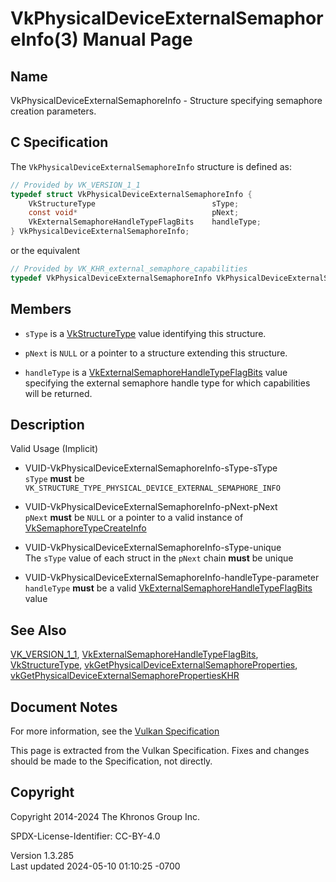 # VkPhysicalDeviceExternalSemaphoreInfo(3) Manual Page

## Name

VkPhysicalDeviceExternalSemaphoreInfo - Structure specifying semaphore
creation parameters.



## <a href="#_c_specification" class="anchor"></a>C Specification

The `VkPhysicalDeviceExternalSemaphoreInfo` structure is defined as:

``` c
// Provided by VK_VERSION_1_1
typedef struct VkPhysicalDeviceExternalSemaphoreInfo {
    VkStructureType                          sType;
    const void*                              pNext;
    VkExternalSemaphoreHandleTypeFlagBits    handleType;
} VkPhysicalDeviceExternalSemaphoreInfo;
```

or the equivalent

``` c
// Provided by VK_KHR_external_semaphore_capabilities
typedef VkPhysicalDeviceExternalSemaphoreInfo VkPhysicalDeviceExternalSemaphoreInfoKHR;
```

## <a href="#_members" class="anchor"></a>Members

- `sType` is a [VkStructureType](https://registry.khronos.org/vulkan/specs/1.3-extensions/man/html/VkStructureType.html) value identifying
  this structure.

- `pNext` is `NULL` or a pointer to a structure extending this
  structure.

- `handleType` is a
  [VkExternalSemaphoreHandleTypeFlagBits](https://registry.khronos.org/vulkan/specs/1.3-extensions/man/html/VkExternalSemaphoreHandleTypeFlagBits.html)
  value specifying the external semaphore handle type for which
  capabilities will be returned.

## <a href="#_description" class="anchor"></a>Description

Valid Usage (Implicit)

- <a href="#VUID-VkPhysicalDeviceExternalSemaphoreInfo-sType-sType"
  id="VUID-VkPhysicalDeviceExternalSemaphoreInfo-sType-sType"></a>
  VUID-VkPhysicalDeviceExternalSemaphoreInfo-sType-sType  
  `sType` **must** be
  `VK_STRUCTURE_TYPE_PHYSICAL_DEVICE_EXTERNAL_SEMAPHORE_INFO`

- <a href="#VUID-VkPhysicalDeviceExternalSemaphoreInfo-pNext-pNext"
  id="VUID-VkPhysicalDeviceExternalSemaphoreInfo-pNext-pNext"></a>
  VUID-VkPhysicalDeviceExternalSemaphoreInfo-pNext-pNext  
  `pNext` **must** be `NULL` or a pointer to a valid instance of
  [VkSemaphoreTypeCreateInfo](https://registry.khronos.org/vulkan/specs/1.3-extensions/man/html/VkSemaphoreTypeCreateInfo.html)

- <a href="#VUID-VkPhysicalDeviceExternalSemaphoreInfo-sType-unique"
  id="VUID-VkPhysicalDeviceExternalSemaphoreInfo-sType-unique"></a>
  VUID-VkPhysicalDeviceExternalSemaphoreInfo-sType-unique  
  The `sType` value of each struct in the `pNext` chain **must** be
  unique

- <a
  href="#VUID-VkPhysicalDeviceExternalSemaphoreInfo-handleType-parameter"
  id="VUID-VkPhysicalDeviceExternalSemaphoreInfo-handleType-parameter"></a>
  VUID-VkPhysicalDeviceExternalSemaphoreInfo-handleType-parameter  
  `handleType` **must** be a valid
  [VkExternalSemaphoreHandleTypeFlagBits](https://registry.khronos.org/vulkan/specs/1.3-extensions/man/html/VkExternalSemaphoreHandleTypeFlagBits.html)
  value

## <a href="#_see_also" class="anchor"></a>See Also

[VK_VERSION_1_1](https://registry.khronos.org/vulkan/specs/1.3-extensions/man/html/VK_VERSION_1_1.html),
[VkExternalSemaphoreHandleTypeFlagBits](https://registry.khronos.org/vulkan/specs/1.3-extensions/man/html/VkExternalSemaphoreHandleTypeFlagBits.html),
[VkStructureType](https://registry.khronos.org/vulkan/specs/1.3-extensions/man/html/VkStructureType.html),
[vkGetPhysicalDeviceExternalSemaphoreProperties](https://registry.khronos.org/vulkan/specs/1.3-extensions/man/html/vkGetPhysicalDeviceExternalSemaphoreProperties.html),
[vkGetPhysicalDeviceExternalSemaphorePropertiesKHR](https://registry.khronos.org/vulkan/specs/1.3-extensions/man/html/vkGetPhysicalDeviceExternalSemaphorePropertiesKHR.html)

## <a href="#_document_notes" class="anchor"></a>Document Notes

For more information, see the <a
href="https://registry.khronos.org/vulkan/specs/1.3-extensions/html/vkspec.html#VkPhysicalDeviceExternalSemaphoreInfo"
target="_blank" rel="noopener">Vulkan Specification</a>

This page is extracted from the Vulkan Specification. Fixes and changes
should be made to the Specification, not directly.

## <a href="#_copyright" class="anchor"></a>Copyright

Copyright 2014-2024 The Khronos Group Inc.

SPDX-License-Identifier: CC-BY-4.0

Version 1.3.285  
Last updated 2024-05-10 01:10:25 -0700
